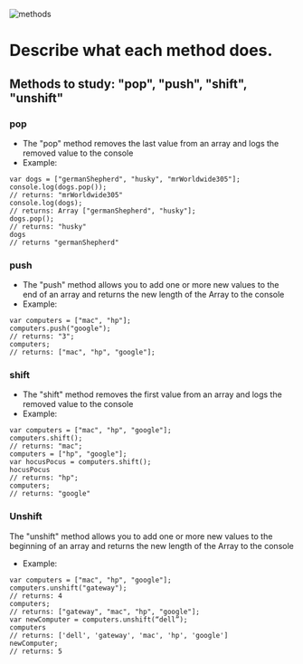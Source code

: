 ![methods](/users/christopher/downloads/methods.jpg "methods stock photo")

# Describe what each method does.
## Methods to study: "pop", "push", "shift", "unshift"

### pop
- The "pop" method removes the last value from an array and logs the removed value to the console
- Example:
```
var dogs = ["germanShepherd", "husky", "mrWorldwide305"];
console.log(dogs.pop());
// returns: "mrWorldwide305"
console.log(dogs);
// returns: Array ["germanShepherd", "husky"];
dogs.pop();
// returns: "husky"
dogs
// returns "germanShepherd"
```
### push
- The "push" method allows you to add one or more new values to the end of an array and returns the new length of the Array to the console
- Example:
```
var computers = ["mac", "hp"];
computers.push("google");
// returns: "3";
computers;
// returns: ["mac", "hp", "google"];
```
### shift
- The "shift" method removes the first value from an array and logs the removed value to the console
- Example:
```
var computers = ["mac", "hp", "google"];
computers.shift();
// returns: "mac";
computers = ["hp", "google"];
var hocusPocus = computers.shift();
hocusPocus
// returns: "hp";
computers;
// returns: "google"
```
### Unshift
The "unshift" method allows you to add one or more new values to the beginning of an array and returns the new length of the Array to the console
- Example:
```
var computers = ["mac", "hp", "google"];
computers.unshift("gateway");
// returns: 4
computers;
// returns: ["gateway", "mac", "hp", "google"];
var newComputer = computers.unshift(“dell”);
computers
// returns: ['dell', 'gateway', 'mac', 'hp', 'google']
newComputer;
// returns: 5
```
